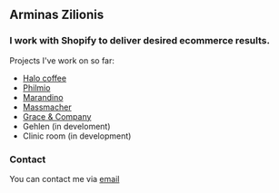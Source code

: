## Arminas Zilionis

### I work with Shopify to deliver desired ecommerce results. 

Projects I've work on so far:

- [Halo coffee](https://halo.coffee/)
- [Philmio](https://philmio.com)
- [Marandino](https://marandino.de)
- [Massmacher](https://massmacher.de)
- [Grace & Company](https://gracemygrace.com/)
- Gehlen (in develoment)
- Clinic room (in development)


### Contact

You can contact me via [email](mailto:arminas.zilionis@gmail.com) 
